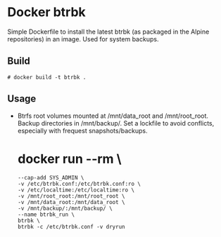 # Docker btrbk

Simple Dockerfile to install the latest btrbk (as packaged in the Alpine
repositories) in an image. Used for system backups.

## Build

    # docker build -t btrbk .

## Usage

* Btrfs root volumes mounted at /mnt/data_root and /mnt/root_root. Backup
  directories in /mnt/backup/. Set a lockfile to avoid conflicts, especially
  with frequest snapshots/backups.

    # docker run --rm \
      --cap-add SYS_ADMIN \
      -v /etc/btrbk.conf:/etc/btrbk.conf:ro \
      -v /etc/localtime:/etc/localtime:ro \
      -v /mnt/root_root:/mnt/root_root \
      -v /mnt/data_root:/mnt/data_root \
      -v /mnt/backup/:/mnt/backup/ \
      --name btrbk_run \
      btrbk \
      btrbk -c /etc/btrbk.conf -v dryrun
